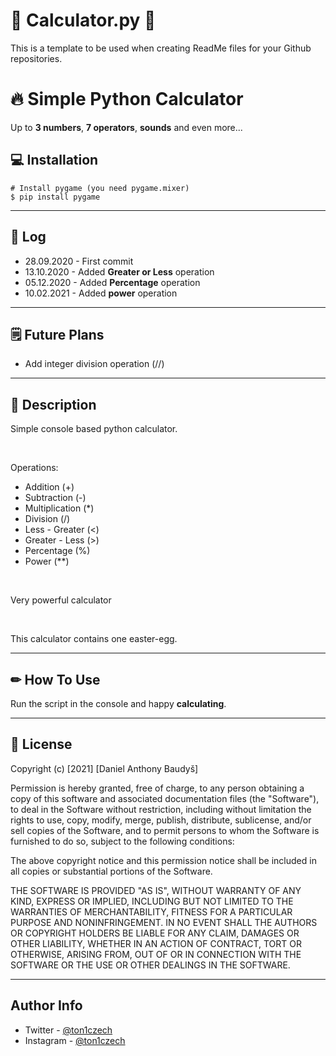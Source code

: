 # 🎂 Calculator.py 🎂
This is a template to be used when creating ReadMe files for your Github repositories.
# 🔥 **Simple Python Calculator**
Up to **3 numbers**, **7 operators**, **sounds** and even more...

## 💻 **Installation**

```console
# Install pygame (you need pygame.mixer)
$ pip install pygame
```

---

## 📓 **Log**
* 28.09.2020 - First commit
* 13.10.2020 - Added **Greater or Less** operation
* 05.12.2020 - Added **Percentage** operation
* 10.02.2021 - Added **power** operation

---

## 🗒️ **Future Plans**
* Add integer division operation (//)

---

## 💭 **Description**

Simple console based python calculator.

<br />

Operations:
- Addition (+)
- Subtraction (-)
- Multiplication (*)
- Division (/)
- Less - Greater (<)
- Greater - Less (>)
- Percentage (%)
- Power (**)

<br />

Very powerful calculator

<br />

This calculator contains one easter-egg.

---

## ✏ **How To Use**

Run the script in the console and happy **calculating**.

---

## 📎 **License**

Copyright (c) [2021] [Daniel Anthony Baudyš]

Permission is hereby granted, free of charge, to any person obtaining a copy
of this software and associated documentation files (the "Software"), to deal
in the Software without restriction, including without limitation the rights
to use, copy, modify, merge, publish, distribute, sublicense, and/or sell
copies of the Software, and to permit persons to whom the Software is
furnished to do so, subject to the following conditions:

The above copyright notice and this permission notice shall be included in all
copies or substantial portions of the Software.

THE SOFTWARE IS PROVIDED "AS IS", WITHOUT WARRANTY OF ANY KIND, EXPRESS OR
IMPLIED, INCLUDING BUT NOT LIMITED TO THE WARRANTIES OF MERCHANTABILITY,
FITNESS FOR A PARTICULAR PURPOSE AND NONINFRINGEMENT. IN NO EVENT SHALL THE
AUTHORS OR COPYRIGHT HOLDERS BE LIABLE FOR ANY CLAIM, DAMAGES OR OTHER
LIABILITY, WHETHER IN AN ACTION OF CONTRACT, TORT OR OTHERWISE, ARISING FROM,
OUT OF OR IN CONNECTION WITH THE SOFTWARE OR THE USE OR OTHER DEALINGS IN THE
SOFTWARE.

---

## **Author Info**

- Twitter - [@ton1czech](https://twitter.com/ton1czech)
- Instagram - [@ton1czech](https://instagram.com/ton1czech)